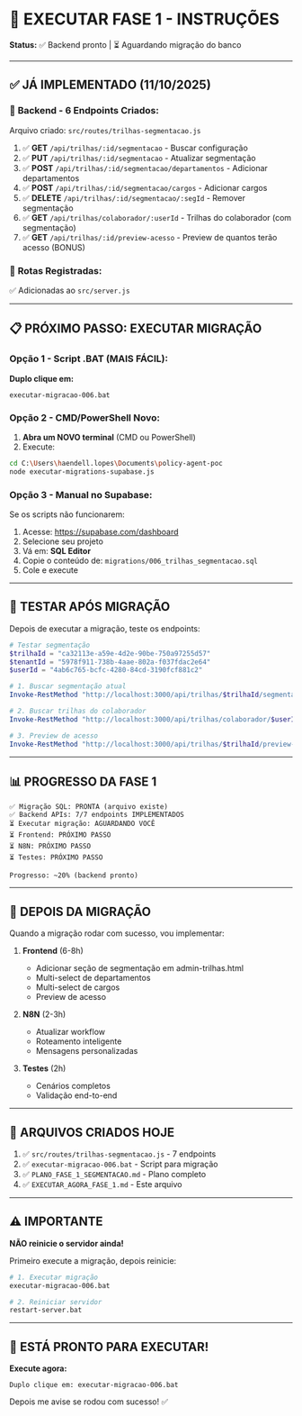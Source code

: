 # 🚀 EXECUTAR FASE 1 - INSTRUÇÕES

**Status:** ✅ Backend pronto | ⏳ Aguardando migração do banco

---

## ✅ JÁ IMPLEMENTADO (11/10/2025)

### 🔧 **Backend - 6 Endpoints Criados:**

Arquivo criado: `src/routes/trilhas-segmentacao.js`

1. ✅ **GET** `/api/trilhas/:id/segmentacao` - Buscar configuração
2. ✅ **PUT** `/api/trilhas/:id/segmentacao` - Atualizar segmentação
3. ✅ **POST** `/api/trilhas/:id/segmentacao/departamentos` - Adicionar departamentos
4. ✅ **POST** `/api/trilhas/:id/segmentacao/cargos` - Adicionar cargos
5. ✅ **DELETE** `/api/trilhas/:id/segmentacao/:segId` - Remover segmentação
6. ✅ **GET** `/api/trilhas/colaborador/:userId` - Trilhas do colaborador (com segmentação)
7. ✅ **GET** `/api/trilhas/:id/preview-acesso` - Preview de quantos terão acesso (BONUS)

### 📝 **Rotas Registradas:**
✅ Adicionadas ao `src/server.js`

---

## 📋 PRÓXIMO PASSO: EXECUTAR MIGRAÇÃO

### **Opção 1 - Script .BAT (MAIS FÁCIL):**

**Duplo clique em:**
```
executar-migracao-006.bat
```

### **Opção 2 - CMD/PowerShell Novo:**

1. **Abra um NOVO terminal** (CMD ou PowerShell)
2. Execute:
```bash
cd C:\Users\haendell.lopes\Documents\policy-agent-poc
node executar-migrations-supabase.js
```

### **Opção 3 - Manual no Supabase:**

Se os scripts não funcionarem:

1. Acesse: https://supabase.com/dashboard
2. Selecione seu projeto
3. Vá em: **SQL Editor**
4. Copie o conteúdo de: `migrations/006_trilhas_segmentacao.sql`
5. Cole e execute

---

## 🧪 TESTAR APÓS MIGRAÇÃO

Depois de executar a migração, teste os endpoints:

```powershell
# Testar segmentação
$trilhaId = "ca32113e-a59e-4d2e-90be-750a97255d57"
$tenantId = "5978f911-738b-4aae-802a-f037fdac2e64"
$userId = "4ab6c765-bcfc-4280-84cd-3190fcf881c2"

# 1. Buscar segmentação atual
Invoke-RestMethod "http://localhost:3000/api/trilhas/$trilhaId/segmentacao"

# 2. Buscar trilhas do colaborador
Invoke-RestMethod "http://localhost:3000/api/trilhas/colaborador/$userId"

# 3. Preview de acesso
Invoke-RestMethod "http://localhost:3000/api/trilhas/$trilhaId/preview-acesso"
```

---

## 📊 PROGRESSO DA FASE 1

```
✅ Migração SQL: PRONTA (arquivo existe)
✅ Backend APIs: 7/7 endpoints IMPLEMENTADOS
⏳ Executar migração: AGUARDANDO VOCÊ
⏳ Frontend: PRÓXIMO PASSO
⏳ N8N: PRÓXIMO PASSO
⏳ Testes: PRÓXIMO PASSO

Progresso: ~20% (backend pronto)
```

---

## 🎯 DEPOIS DA MIGRAÇÃO

Quando a migração rodar com sucesso, vou implementar:

1. **Frontend** (6-8h)
   - Adicionar seção de segmentação em admin-trilhas.html
   - Multi-select de departamentos
   - Multi-select de cargos
   - Preview de acesso

2. **N8N** (2-3h)
   - Atualizar workflow
   - Roteamento inteligente
   - Mensagens personalizadas

3. **Testes** (2h)
   - Cenários completos
   - Validação end-to-end

---

## 📁 ARQUIVOS CRIADOS HOJE

1. ✅ `src/routes/trilhas-segmentacao.js` - 7 endpoints
2. ✅ `executar-migracao-006.bat` - Script para migração
3. ✅ `PLANO_FASE_1_SEGMENTACAO.md` - Plano completo
4. ✅ `EXECUTAR_AGORA_FASE_1.md` - Este arquivo

---

## ⚠️ IMPORTANTE

**NÃO reinicie o servidor ainda!**

Primeiro execute a migração, depois reinicie:
```bash
# 1. Executar migração
executar-migracao-006.bat

# 2. Reiniciar servidor
restart-server.bat
```

---

## 🚀 ESTÁ PRONTO PARA EXECUTAR!

**Execute agora:**
```
Duplo clique em: executar-migracao-006.bat
```

Depois me avise se rodou com sucesso! ✅


